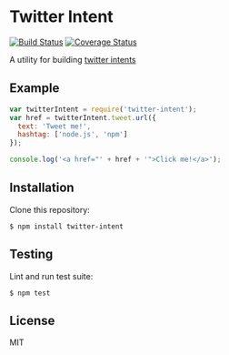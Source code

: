 Twitter Intent
===============================================================================

[![Build Status](https://travis-ci.org/rjz/twitter-intent.svg?branch=master)](https://travis-ci.org/rjz/twitter-intent)
[![Coverage Status](https://coveralls.io/repos/github/rjz/twitter-intent/badge.svg?branch=master)](https://coveralls.io/github/rjz/twitter-intent?branch=master)


A utility for building [twitter intents](https://dev.twitter.com/web/intents)

Example
-------------------------------------------------------------------------------

```js
var twitterIntent = require('twitter-intent');
var href = twitterIntent.tweet.url({
  text: 'Tweet me!',
  hashtag: ['node.js', 'npm']
});

console.log('<a href="' + href + '">Click me!</a>');
```

Installation
-------------------------------------------------------------------------------

Clone this repository:

    $ npm install twitter-intent

Testing
-------------------------------------------------------------------------------

Lint and run test suite:

    $ npm test

License
-------------------------------------------------------------------------------

MIT

[coveralls]: https://coveralls.io
[gh-pages]: https://pages.github.com
[hoganjs]: http://twitter.github.io/hogan.js
[istanbul]: https://github.com/gotwarlost/istanbul
[jshint]: http://www.jshint.com
[mocha]: https://github.com/visionmedia/mocha
[scrawl]: https://github.com/caolan/scrawl
[travis]: https://travis-ci.org
[nodesecurity]: https://nodesecurity.io/

